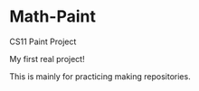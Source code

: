 # Math-Paint

CS11 Paint Project

My first real project!

This is mainly for practicing making repositories.
